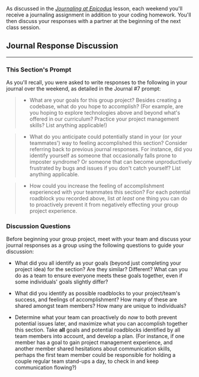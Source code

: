 As discussed in the _[Journaling at Epicodus](https://full-time.learnhowtoprogram.com/introduction-to-programming/git-html-and-css/homework-journaling-at-epicodus)_ lesson, each weekend you'll receive a journaling assignment in addition to your coding homework. You'll then discuss your responses with a partner at the beginning of the next class session.

## Journal Response Discussion
---

### This Section's Prompt

As you'll recall, you were asked to write responses to the following in your journal over the weekend, as detailed in the Journal #7 prompt:

> * What are your goals for this group project? Besides creating a codebase, what do you hope to accomplish? (For example, are you hoping to explore technologies above and beyond what's offered in our curriculum? Practice your project management skills? List anything applicable!)

> * What do you anticipate could potentially stand in your (or your teammates') way to feeling accomplished this section? Consider referring back to previous journal responses. For instance, did you identify yourself as someone that occasionally falls prone to imposter syndrome? Or someone that can become unproductively frustrated by bugs and issues if you don't catch yourself? List anything applicable.

> * How could you increase the feeling of accomplishment experienced with your teammates this section? For each potential roadblock you recorded above, list _at least_ one thing you can do to proactively prevent it from negatively effecting your group project experience.  

### Discussion Questions

Before beginning your group project, meet with your team and discuss your journal responses as a group using the following questions to guide your discussion:

* What did you all identify as your goals (beyond just completing your project idea) for the section? Are they similar? Different? What can you do as a team to ensure everyone meets these goals together, even if some individuals' goals slightly differ?

* What did you identify as possible roadblocks to your project/team's success, and feelings of accomplishment? How many of these are shared amongst team members? How many are unique to individuals?

* Determine what your team can proactively do _now_ to both prevent potential issues later, and maximize what you can accomplish together this section. Take **all** goals and potential roadblocks identified by all team members into account, and develop a plan. (For instance, if one member has a goal to gain project management experience, and another member shared hesitations about communication skills, perhaps the first team member could be responsible for holding a couple regular team stand-ups a day, to check in and keep communication flowing?)  
